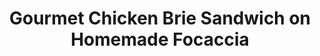 ---
layout: layouts/recipe.njk
title: Gourmet Chicken Brie Sandwich on Homemade Focaccia
description: Elevated sandwich with homemade focaccia, chicken, melted brie, and fresh vegetables
prepTime: 30 min
cookTime: 25 min
servings: 4
tags:
  - recipes
  - sandwich
  - chicken
  - bread
ingredientSections:
  - name: "For the Focaccia Bread (4 rounds)"
    items:
      - 200g whole wheat flour
      - 200g all-purpose flour
      - 320ml warm water
      - 1 tbsp honey
      - 5g instant yeast
      - 8g salt
      - 40ml olive oil (for dough)
      - 60-80ml olive oil (for topping)
      - 2-3 tsp dried rosemary
      - Coarse sea salt
  - name: "For the Chicken"
    items:
      - 4 chicken breasts
      - Black pepper to taste
      - Salt to taste
      - Garlic powder to taste
      - Butter for cooking
      - Oil for cooking
      - Brie cheese, thickly sliced
  - name: "For Assembly"
    items:
      - Garlic sauce (hot kebab sauce)
      - Fresh basil leaves
      - Tomato slices
      - Thin cucumber slices
      - Sweet pepper strips
      - Avocado slices
      - Dijon mayonnaise
instructionSections:
  - name: "Make the Focaccia Bread"
    startNumber: 1
    steps:
      - "Autolyse: Mix whole wheat flour (200g) and all-purpose flour (200g) with warm water (320ml) and honey (1 tbsp). Rest 30 minutes."
      - "Mix: Add instant yeast (5g), salt (8g), and olive oil (40ml). Mix until combined (wet and sticky is perfect)."
      - "First rise: Cover bowl, rise 1.5-2 hours. Every 30 minutes, fold the dough."
      - "Shape: Oil two baking sheets. Divide into 4 pieces, stretch each into 15-18cm circles on the pans."
      - "Second rise: Mix rosemary (2-3 tsp) with olive oil (60ml). Drizzle focaccias lightly with oil, cover with inverted pan, rise 30-45 minutes."
      - "Dimple and bake: Preheat oven to 220°C. Dimple deeply with fingers, drizzle with rosemary oil, sprinkle with coarse salt. Bake 18-22 minutes until golden."
  - name: "Prepare the Chicken"
    startNumber: 7
    steps:
      - "Pound chicken breasts to 1-1.5cm thickness."
      - "Season with pepper, salt, and garlic powder."
      - "Heat pan with butter and splash of oil, cook chicken 3-4 minutes per side until golden."
      - "Let rest 5 minutes, then add thick slices of brie on top to soften."
  - name: "Assemble the Sandwich"
    startNumber: 11
    steps:
      - "Slice focaccia horizontally."
      - "Bottom half: Spread with garlic sauce (hot kebab sauce)."
      - "Layer in order: Warm chicken with melted brie, fresh basil leaves, tomato slices (lightly salted), thin cucumber slices, sweet pepper strips, avocado slices."
      - "Top half: Spread with Dijon mayonnaise and place on sandwich."
      - "Serve immediately while the chicken is warm and the brie is perfectly soft."
notes: "The leftover focaccias can be saved for tomorrow or frozen. The focaccia dough should be wet and sticky - this is what creates the perfect texture. Make sure to dimple the dough deeply before baking for the characteristic focaccia texture."
---